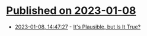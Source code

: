 # [Published on 2023-01-08](index.md)

* [2023-01-08, 14:47:27](https://news.ycombinator.com/item?id=34299502) - [It's Plausible, but Is It True?](https://www.atomic14.com/2023/01/08/prioritising-plausability-over-truthfullness.html)
